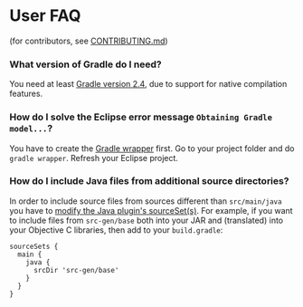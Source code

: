 # User FAQ
(for contributors, see [CONTRIBUTING.md](CONTRIBUTING.md))

### What version of Gradle do I need?

You need at least [Gradle version 2.4](https://discuss.gradle.org/t/gradle-2-4-released/9471), due to support for native compilation features.

### How do I solve the Eclipse error message ``Obtaining Gradle model...``?

You have to create the [Gradle wrapper](https://docs.gradle.org/current/userguide/gradle_wrapper.html) first. Go to your project folder and do ``gradle wrapper``. Refresh your Eclipse project.

### How do I include Java files from additional source directories?

In order to include source files from sources different than ``src/main/java`` you have to [modify the Java plugin's sourceSet(s)](https://docs.gradle.org/current/userguide/java_plugin.html#N11FD1). For example, if you want to include files from ``src-gen/base`` both into your JAR and (translated) into your Objective C libraries, then add to your ``build.gradle``:

```
sourceSets {
  main {
    java {
      srcDir 'src-gen/base'
    }
  }
}
```
